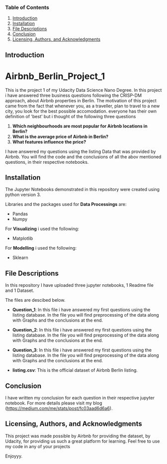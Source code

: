 ### Table of Contents

1. [Introduction](#introduction)
2. [Installation](#installation)
3. [File Descriptions](#descriptions)
4. [Conclusion](#conclusion)
5. [Licensing, Authors, and Acknowledgments](#licensing)

## Introduction<a name="introduction"></a>
# Airbnb_Berlin_Project_1
This is the project 1 of my Udacity Data Science Nano Degree. In this project i have answered three business questions following the CRISP-DM approach, about Airbnb properties in Berlin. The motivation of this project came from the fact that whenever you, as a traveller, plan to travel to a new city, you look for the best possible accomodation. everyone has their own definition of 'best' but i thought of the following three questions

1. **Which neighbourhoods are most popular for Airbnb locations in Berlin?**
2. **What is the average price of Airbnb in Berlin?**
3. **What features influence the price?**

I have answered my questions using the listing Data that was provided by Airbnb. You will find the code and the conclusions of all the abov mentioned questions, in their respective notebooks. 



## Installation<a name="installation"></a>

The Jupyter Notebooks demonstrated in this repository were created using python version 3.

Libraries and the packages used for **Data Processings** are:

- Pandas
- Numpy

For **Visualizing** i used the following:

- Matplotlib


For **Modelling** i used the following:

- Sklearn



## File Descriptions<a name="descriptions"></a>

In this repository I have uploaded three jupyter notebooks, 1 Readme file and 1 Dataset.

The files are descibed below.
- **Question_1**: In this file i have answered my first questions using the listing database. In the file you will find preprocessing of the data along with Graphs and the conclusions at the end.

- **Question_2**: In this file i have answered my first questions using the listing database. In the file you will find preprocessing of the data along with Graphs and the conclusions at the end.

- **Question_3**: In this file i have answered my first questions using the listing database. In the file you will find preprocessing of the data along with Graphs and the conclusions at the end.

- **listing.csv**: This is the official dataset of Airbnb Berlin listing.

## Conclusion<a name="conclusion"></a>
I have written my conclusion for each question in their respective jupyter notebook.
For more details please visit my blog (https://medium.com/me/stats/post/fc03aad6d6a6).



## Licensing, Authors, and Acknowledgments<a name="licensing"></a>

This project was made possible by Airbnb for providing the dataset, by Udacity, for providing us such a great platform for learning.
Feel free to use my code in any of your projects

Enjoyyy.
